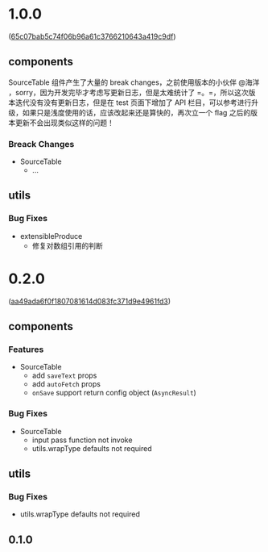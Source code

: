 
# 1.0.0
([65c07bab5c74f06b96a61c3766210643a419c9df](http://10.1.2.11/bct-helium/console/commit/65c07bab5c74f06b96a61c3766210643a419c9df))

## components 

SourceTable 组件产生了大量的 break changes，之前使用版本的小伙伴 @海洋 ，sorry，因为开发完毕才考虑写更新日志，但是太难统计了 =。=，所以这次版本迭代没有没有更新日志，但是在 test 页面下增加了 API 栏目，可以参考进行升级，如果只是浅度使用的话，应该改起来还是算快的，再次立一个 flag 之后的版本更新不会出现类似这样的问题！

### Breack Changes

- SourceTable
    - ...

## utils

### Bug Fixes

- extensibleProduce
    - 修复对数组引用的判断



# 0.2.0
([aa49ada6f0f1807081614d083fc371d9e4961fd3](http://10.1.2.11/bct-helium/console/commit/aa49ada6f0f1807081614d083fc371d9e4961fd3))


## components

### Features

- SourceTable
    - add `saveText` props
    - add `autoFetch` props
    - `onSave` support return config object (`AsyncResult`)

### Bug Fixes

- SourceTable
    - input pass function not invoke
    - utils.wrapType defaults not required

## utils

### Bug Fixes

- utils.wrapType defaults not required

## 0.1.0